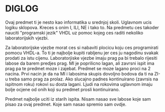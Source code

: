 # DIGLOG

Ovaj predmet ti je nesto kao informatika u srednjoj skoli. Uglavnom ucis logiku sklopova. Kreces s onim I, ILI, NE i tako to. Na predmetu ces takoder nauciti "programski jezik" VHDL uz pomoc kojeg ces raditi nekoliko laboratorijskih vjezbi. 

Za laboratorijske vjezbe morat ces si nabaviti plocicu koju ces programirati pomocu VHDL-a. To ti je najbolje kupiti rabljenu jer ces ju nagodinu svakak prodati za istu cijenu. Laboratorjiske vjezbe imaju prag pa bi trebalo rijesiti labose da barem predjes prag. MI je poprilicno lagan, ali zavrsni ispit ima prag pa te predmet moze i zajebat. Predmet se moze lagano proci na 2 nacina. Prvi nacin je da na MI i labosima skupis dovoljno bodova da ti na ZI-u treba samo prag za prolaz. Ako slucajno padnes kontinuirano (zavrsis na ispitnom roku) rokovi su dosta lagani. Ljudi na rokovima uglavnom imaju bolje ocjene od onih koji su predmet prosli kontinuirano.

Predmet najbolje uciti iz starih ispita. Nisam nasao sve labose koje sam pisao za ovaj predmet. Koje sam nasao spremio sam ovdje.